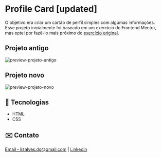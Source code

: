 # Profile Card [updated]

O objetivo era criar um cartão de perfil simples com algumas informações.
Esse projeto inicialmente foi baseado em um exercício do Frontend Mentor, mas optei por fazê-lo mais próximo do [exercício original](https://www.frontendmentor.io/challenges/profile-card-component-cfArpWshJ).

## Projeto antigo
![preview-projeto-antigo](./.github/preview.png)

## Projeto novo
![preview-projeto-novo](./.github/preview.png)

## 🔧 Tecnologias

- HTML
- CSS

## ✉️ Contato
[Email - lizalves.dg@gmail.com](lizalves.dg@gmail.com) | 
[Linkedin](https://www.linkedin.com/in/larissaalveslsa)
